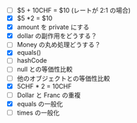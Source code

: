 - [ ] $5 + 10CHF = $10 (レートが 2:1 の場合)
- [x] $5 \*2 = $10
- [x] amount を private にする
- [x] dollar の副作用をどうする？
- [ ] Money の丸め処理どうする？
- [x] equals()
- [ ] hashCode
- [ ] null との等価性比較
- [ ] 他のオブジェクトとの等価性比較
- [x] 5CHF \* 2 = 10CHF
- [ ] Dollar と Franc の重複
- [x] equals の一般化
- [ ] times の一般化
